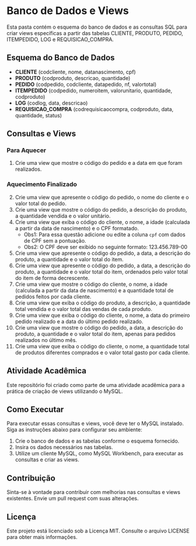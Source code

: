 # Banco de Dados e Views

Esta pasta contém o esquema do banco de dados e as consultas SQL para criar views específicas a partir das tabelas CLIENTE, PRODUTO, PEDIDO, ITEMPEDIDO, LOG e REQUISICAO_COMPRA.

## Esquema do Banco de Dados

- **CLIENTE** (codcliente, nome, datanascimento, cpf)
- **PRODUTO** (codproduto, descricao, quantidade)
- **PEDIDO** (codpedido, codcliente, datapedido, nf, valortotal)
- **ITEMPEDIDO** (codpedido, numeroitem, valorunitario, quantidade, codproduto)
- **LOG** (codlog, data, descricao)
- **REQUISICAO_COMPRA** (codrequisicaocompra, codproduto, data, quantidade, status)

## Consultas e Views

### Para Aquecer
1. Crie uma view que mostre o código do pedido e a data em que foram realizados.

### Aquecimento Finalizado
2. Crie uma view que apresente o código do pedido, o nome do cliente e o valor total do pedido.
3. Crie uma view que mostre o código do pedido, a descrição do produto, a quantidade vendida e o valor unitário.
4. Crie uma view que exiba o código do cliente, o nome, a idade (calculada a partir da data de nascimento) e o CPF formatado.
    - Obs1: Para essa questão adicione ou edite a coluna `cpf` com dados de CPF sem a pontuação.
    - Obs2: O CPF deve ser exibido no seguinte formato: 123.456.789-00
5. Crie uma view que apresente o código do pedido, a data, a descrição do produto, a quantidade e o valor total do item.
6. Crie uma view que apresente o código do pedido, a data, a descrição do produto, a quantidade e o valor total do item, ordenados pelo valor total do item de forma decrescente.
7. Crie uma view que mostre o código do cliente, o nome, a idade (calculada a partir da data de nascimento) e a quantidade total de pedidos feitos por cada cliente.
8. Crie uma view que exiba o código do produto, a descrição, a quantidade total vendida e o valor total das vendas de cada produto.
9. Crie uma view que exiba o código do cliente, o nome, a data do primeiro pedido realizado e a data do último pedido realizado.
10. Crie uma view que mostre o código do pedido, a data, a descrição do produto, a quantidade e o valor total do item, apenas para pedidos realizados no último mês.
11. Crie uma view que exiba o código do cliente, o nome, a quantidade total de produtos diferentes comprados e o valor total gasto por cada cliente.

## Atividade Acadêmica

Este repositório foi criado como parte de uma atividade acadêmica para a prática de criação de views utilizando o MySQL.

## Como Executar

Para executar essas consultas e views, você deve ter o MySQL instalado. Siga as instruções abaixo para configurar seu ambiente:

1. Crie o banco de dados e as tabelas conforme o esquema fornecido.
2. Insira os dados necessários nas tabelas.
3. Utilize um cliente MySQL, como MySQL Workbench, para executar as consultas e criar as views.

## Contribuição

Sinta-se à vontade para contribuir com melhorias nas consultas e views existentes. Envie um pull request com suas alterações.

## Licença

Este projeto está licenciado sob a Licença MIT. Consulte o arquivo LICENSE para obter mais informações.
